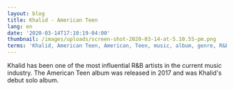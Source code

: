 ```yaml
---
layout: blog
title: Khalid - American Teen
lang: en
date: '2020-03-14T17:10:19-04:00'
thumbnail: /images/uploads/screen-shot-2020-03-14-at-5.10.55-pm.png
terms: 'Khalid, American Teen, American, Teen, music, album, genre, R&B'
---
```

Khalid has been one of the most influential R&B artists in the current music industry. The American Teen album was released in 2017 and was Khalid's debut solo album.
